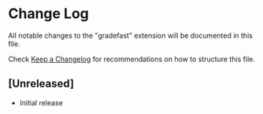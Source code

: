 # Change Log

All notable changes to the "gradefast" extension will be documented in this file.

Check [Keep a Changelog](http://keepachangelog.com/) for recommendations on how to structure this file.

## [Unreleased]

- Initial release